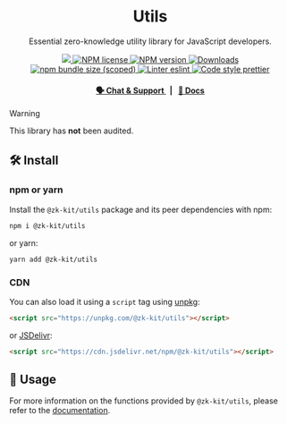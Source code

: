 <p align="center">
    <h1 align="center">
        Utils
    </h1>
    <p align="center">Essential zero-knowledge utility library for JavaScript developers.</p>
</p>

<p align="center">
    <a href="https://github.com/privacy-scaling-explorations/zk-kit">
        <img src="https://img.shields.io/badge/project-zk--kit-blue.svg?style=flat-square">
    </a>
    <a href="https://github.com/privacy-scaling-explorations/zk-kit/tree/main/packages/utils/LICENSE">
        <img alt="NPM license" src="https://img.shields.io/npm/l/%40zk-kit%2Futils?style=flat-square">
    </a>
    <a href="https://www.npmjs.com/package/@zk-kit/utils">
        <img alt="NPM version" src="https://img.shields.io/npm/v/@zk-kit/utils?style=flat-square" />
    </a>
    <a href="https://npmjs.org/package/@zk-kit/utils">
        <img alt="Downloads" src="https://img.shields.io/npm/dm/@zk-kit/utils.svg?style=flat-square" />
    </a>
    <a href="https://bundlephobia.com/package/@zk-kit/utils">
        <img alt="npm bundle size (scoped)" src="https://img.shields.io/bundlephobia/minzip/@zk-kit/utils" />
    </a>
    <a href="https://eslint.org/">
        <img alt="Linter eslint" src="https://img.shields.io/badge/linter-eslint-8080f2?style=flat-square&logo=eslint" />
    </a>
    <a href="https://prettier.io/">
        <img alt="Code style prettier" src="https://img.shields.io/badge/code%20style-prettier-f8bc45?style=flat-square&logo=prettier" />
    </a>
</p>

<div align="center">
    <h4>
        <a href="https://appliedzkp.org/discord">
            🗣️ Chat &amp; Support
        </a>
        <span>&nbsp;&nbsp;|&nbsp;&nbsp;</span>
        <a href="https://zkkit.pse.dev/modules/_zk_kit_utils.html">
            📘 Docs
        </a>
    </h4>
</div>

> [!WARNING]  
> This library has **not** been audited.

## 🛠 Install

### npm or yarn

Install the `@zk-kit/utils` package and its peer dependencies with npm:

```bash
npm i @zk-kit/utils
```

or yarn:

```bash
yarn add @zk-kit/utils
```

### CDN

You can also load it using a `script` tag using [unpkg](https://unpkg.com/):

```html
<script src="https://unpkg.com/@zk-kit/utils"></script>
```

or [JSDelivr](https://www.jsdelivr.com/):

```html
<script src="https://cdn.jsdelivr.net/npm/@zk-kit/utils"></script>
```

## 📜 Usage

For more information on the functions provided by `@zk-kit/utils`, please refer to the [documentation](https://zkkit.pse.dev/modules/_zk_kit_utils.html).
